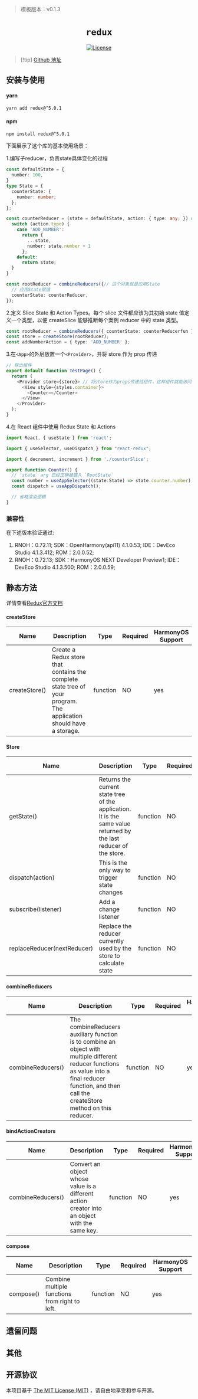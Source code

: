 > 模板版本：v0.1.3

<p align="center">
  <h1 align="center"> <code>redux</code> </h1>
</p>
<p align="center">
    <a href="https://github.com/reduxjs/redux/blob/master/LICENSE.md">
        <img src="https://img.shields.io/badge/license-MIT-green.svg" alt="License" />
    </a>
</p>

> [!tip] [Github 地址](https://github.com/reduxjs/redux)

## 安装与使用

#### **yarn**

```bash
yarn add redux@^5.0.1
```

#### **npm**
```bash
npm install redux@^5.0.1
```
<!-- tabs:end -->

下面展示了这个库的基本使用场景：

1.编写子reducer，负责state具体变化的过程

```ts
const defaultState = {
  number: 100,
}
type State = {  
  counterState: {  
    number: number;  
  };  
};  

const counterReducer = (state = defaultState, action: { type: any; }) => {
  switch (action.type) {
    case 'ADD_NUMBER':
      return {
        ...state,
        number: state.number + 1
      };
    default:
      return state;
  }
}

const rootReducer = combineReducers({// 这个对象就是应用State
  // 应用State赋值
  counterState: counterReducer,
});
```

2.定义 Slice State 和 Action Types。每个 slice 文件都应该为其初始 state 值定义一个类型，以便 createSlice 能够推断每个案例 reducer 中的 state 类型。

```ts
const rootReducer = combineReducers({ counterState: counterReducerfun });  
const store = createStore(rootReducer); 
const addNumberAction = { type: 'ADD_NUMBER' };  
```

3.在<code>&lt;App&gt;</code>的外层放置一个<code>&lt;Provider&gt;</code>，并将 store 作为 prop 传递
```ts
// 导出组件  
export default function TestPage() {  
  return (  
    <Provider store={store}> // 将store作为props传递给组件，这样组件就能访问到store和dispatch方法了。  
      <View style={styles.container}>  
        <Counter></Counter>
      </View>  
    </Provider>  
  );  
}
```

4.在 React 组件中使用 Redux State 和 Actions
```ts
import React, { useState } from 'react';

import { useSelector, useDispatch } from "react-redux";

import { decrement, increment } from './counterSlice';

export function Counter() {
  // `state` arg 已经正确被键入 `RootState`
  const number = useAppSelector((state:State) => state.counter.number);
  const dispatch = useAppDispatch();

  // 省略渲染逻辑
}
```
### 兼容性

在下述版本验证通过:
  1. RNOH：0.72.11;
     SDK：OpenHarmony(api11) 4.1.0.53;
     IDE：DevEco Studio 4.1.3.412;
     ROM：2.0.0.52;
  2. RNOH：0.72.13;
     SDK：HarmonyOS NEXT Developer Preview1;
     IDE：DevEco Studio 4.1.3.500;
     ROM：2.0.0.59; 

## 静态方法

详情查看[Redux官方文档](https://www.redux.org.cn/api/compose.html)

 #### **createStore**
| Name | Description | Type | Required | HarmonyOS Support |
| ---- | ---- | ---- | -------- | -------- |
| createStore() | Create a Redux store that contains the complete state tree of your program. The application should have a storage. | function | NO | yes |
 #### **Store**
| Name | Description | Type | Required | HarmonyOS Support |
| ---- | ---- | ---- | -------- | -------- |
| getState() | Returns the current state tree of the application. It is the same value returned by the last reducer of the store. | function | NO | yes |
| dispatch(action) | This is the only way to trigger state changes | function | NO | yes |
| subscribe(listener) | Add a change listener | function | NO | yes |
| replaceReducer(nextReducer) | Replace the reducer currently used by the store to calculate state | function | NO | yes |
 #### **combineReducers**
| Name | Description | Type | Required | HarmonyOS Support |
| ---- | ---- | ---- | -------- | -------- |
| combineReducers() | The combineReducers auxiliary function is to combine an object with multiple different reducer functions as value into a final reducer function, and then call the createStore method on this reducer. | function | NO | yes |
 #### **bindActionCreators**
| Name | Description | Type | Required | HarmonyOS Support |
| ---- | ---- | ---- | -------- | -------- |
| combineReducers() | Convert an object whose value is a different action creator into an object with the same key. | function | NO | yes |
 #### **compose**
| Name | Description | Type | Required | HarmonyOS Support |
| ---- | ---- | ---- | -------- | -------- |
| compose() | Combine multiple functions from right to left. | function | NO | yes |


## 遗留问题

## 其他

## 开源协议

本项目基于 [The MIT License (MIT)](https://github.com/reduxjs/redux/blob/master/LICENSE.md) ，请自由地享受和参与开源。
